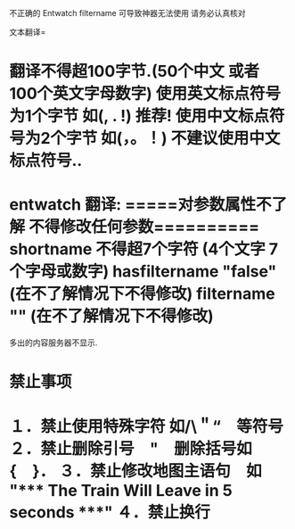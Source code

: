 不正确的 Entwatch filtername 可导致神器无法使用 请务必认真核对

文本翻译=

翻译不得超100字节.(50个中文 或者 100个英文字母数字)
使用英文标点符号为1个字节 如(, . !) 推荐!
使用中文标点符号为2个字节 如(，。！) 不建议使用中文标点符号..
==

entwatch 翻译:
=====对参数属性不了解 不得修改任何参数==========
shortname 不得超7个字符 (4个文字 7个字母或数字)
hasfiltername "false" (在不了解情况下不得修改)
filtername "" (在不了解情况下不得修改)
===============
多出的内容服务器不显示.

禁止事项
=====================================
１．禁止使用特殊字符 如/\＂“　等符号
２．禁止删除引号　"　删除括号如　{　}．
３．禁止修改地图主语句　如	"*** The Train Will Leave in 5 seconds ***"
４．禁止换行
=====================================

